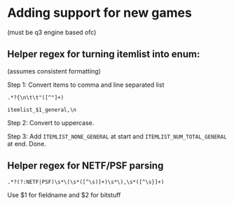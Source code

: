 # Adding support for new games 
(must be q3 engine based ofc)

## Helper regex for turning itemlist into enum:

(assumes consistent formatting)

Step 1: Convert items to comma and line separated list
```
.*?{\n\t\t"([^"]+)
```
```
itemlist_$1_general,\n
```

Step 2: Convert to uppercase.

Step 3: Add ```ITEMLIST_NONE_GENERAL``` at start and ```ITEMLIST_NUM_TOTAL_GENERAL ``` at end. Done.

## Helper regex for NETF/PSF parsing

```.*?(?:NETF|PSF)\s*\(\s*([^\s)]+)\s*\),\s*([^\s}]+)```

Use $1 for fieldname and $2 for bitstuff